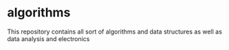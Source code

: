# algorithms
This repository contains all sort of algorithms and data structures as well as data analysis and electronics
